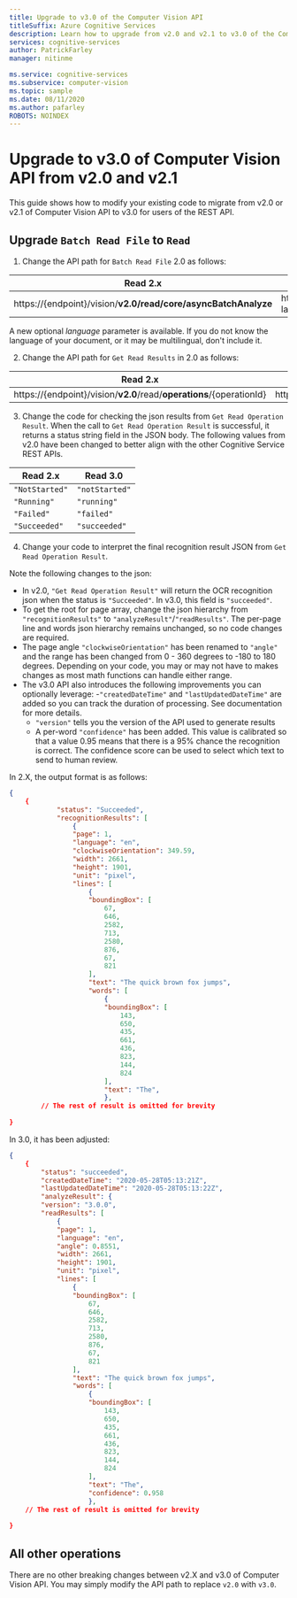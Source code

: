 ```yaml
---
title: Upgrade to v3.0 of the Computer Vision API
titleSuffix: Azure Cognitive Services
description: Learn how to upgrade from v2.0 and v2.1 to v3.0 of the Computer Vision API.
services: cognitive-services
author: PatrickFarley
manager: nitinme

ms.service: cognitive-services
ms.subservice: computer-vision
ms.topic: sample
ms.date: 08/11/2020
ms.author: pafarley
ROBOTS: NOINDEX
---
```



# Upgrade to v3.0 of Computer Vision API from v2.0 and v2.1

This guide shows how to modify your existing code to migrate from v2.0 or v2.1 of Computer Vision API to v3.0 for users of the REST API. 

## Upgrade `Batch Read File` to `Read`


1. Change the API path for `Batch Read File` 2.0 as follows:


|Read 2.x |Read 3.0  |
|----------|-----------|
|https://{endpoint}/vision/**v2.0/read/core/asyncBatchAnalyze**     |https://{endpoint}/vision/**v3.0/read/analyze**[?language]|

A new optional _language_ parameter is available. If you do not know the language of your document, or it may be multilingual, don't include it. 

2. Change the API path for `Get Read Results` in 2.0 as follows:

|Read 2.x |Read 3.0  |
|----------|-----------|
|https://{endpoint}/vision/**v2.0**/read/**operations**/{operationId}     |https://{endpoint}/vision/**v3.0**/read/**analyzeResults**/{operationId}|

3. Change the code for checking the json results from `Get Read Operation Result`. When the call to `Get Read Operation Result` is successful, it returns a status string field in the JSON body. The following values from v2.0 have been changed to better align with the other Cognitive Service REST APIs. 
 
|Read 2.x |Read 3.0  |
|----------|-----------|
|`"NotStarted"` |	`"notStarted"`|
|`"Running"` | `"running"`|
|`"Failed"` | `"failed"`|
|`"Succeeded"` | `"succeeded"`|

4. Change your code to interpret the final recognition result JSON from `Get Read Operation Result`. 

Note the following changes to the json:

- In v2.0, `"Get Read Operation Result"` will return the OCR recognition json when the status is `"Succeeded"`. In v3.0, this field is `"succeeded"`.
- To get the root for page array,  change the json hierarchy from `"recognitionResults"` to `"analyzeResult"`/`"readResults"`. The per-page line and words json hierarchy remains unchanged, so no code changes are required.
-	The page angle `"clockwiseOrientation"` has been renamed to `"angle"` and the range has been changed from 0 - 360 degrees to -180 to 180 degrees. Depending on your code, you may or may not have to makes changes as most math functions can handle either range.
-	The v3.0 API also introduces the following improvements you can optionally leverage:
    -`"createdDateTime"` and `"lastUpdatedDateTime"` are added so you can track the duration of processing. See documentation for more details. 
    - `"version"` tells you the version of the API used to generate results
    - A per-word `"confidence"` has been added. This value is calibrated so that a value 0.95 means that there is a 95% chance the recognition is correct. The confidence score can be used to select which text to send to human review. 


In 2.X, the output format is as follows: 

```json
{
    {
            "status": "Succeeded",
            "recognitionResults": [
                {
                "page": 1,
                "language": "en",
                "clockwiseOrientation": 349.59,
                "width": 2661,
                "height": 1901,
                "unit": "pixel",
                "lines": [
                    {
                    "boundingBox": [
                        67,
                        646,
                        2582,
                        713,
                        2580,
                        876,
                        67,
                        821
                    ],
                    "text": "The quick brown fox jumps",
                    "words": [
                        {
                        "boundingBox": [
                            143,
                            650,
                            435,
                            661,
                            436,
                            823,
                            144,
                            824
                        ],
                        "text": "The",
                        },
        // The rest of result is omitted for brevity 
        
}
```

In 3.0, it has been adjusted:

```json
{
    {
        "status": "succeeded",
        "createdDateTime": "2020-05-28T05:13:21Z",
        "lastUpdatedDateTime": "2020-05-28T05:13:22Z",
        "analyzeResult": {
        "version": "3.0.0",
        "readResults": [
            {
            "page": 1,
            "language": "en",
            "angle": 0.8551,
            "width": 2661,
            "height": 1901,
            "unit": "pixel",
            "lines": [
                {
                "boundingBox": [
                    67,
                    646,
                    2582,
                    713,
                    2580,
                    876,
                    67,
                    821
                ],
                "text": "The quick brown fox jumps",
                "words": [
                    {
                    "boundingBox": [
                        143,
                        650,
                        435,
                        661,
                        436,
                        823,
                        144,
                        824
                    ],
                    "text": "The",
                    "confidence": 0.958
                    },
    // The rest of result is omitted for brevity 
    
}
```

## All other operations

There are no other breaking changes between v2.X and v3.0 of Computer Vision API. You may simply modify the API path to replace `v2.0` with `v3.0`.